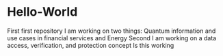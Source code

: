 # Hello-World
First first repository
I am working on two things:
Quantum information and use cases in financial services and Energy
Second I am working on a data access, verification, and protection concept
Is this working
